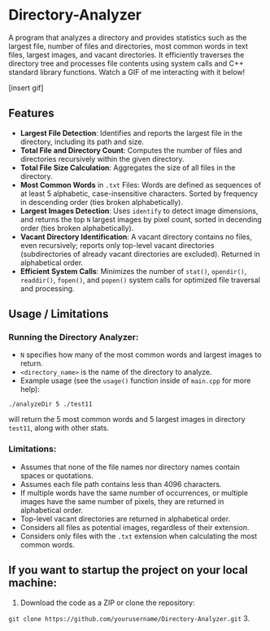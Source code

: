 # Directory-Analyzer

A program that analyzes a directory and provides statistics such as the largest file, number of files and directories, most common words in text files, largest images, and vacant directories. It efficiently traverses the directory tree and processes file contents using system calls and C++ standard library functions. Watch a GIF of me interacting with it below!

[insert gif]

## Features
- **Largest File Detection**: Identifies and reports the largest file in the directory, including its path and size.
- **Total File and Directory Count**: Computes the number of files and directories recursively within the given directory.
- **Total File Size Calculation**: Aggregates the size of all files in the directory.
- **Most Common Words** in `.txt` Files: Words are defined as sequences of at least 5 alphabetic, case-insensitive characters. Sorted by frequency in descending order (ties broken alphabetically).
- **Largest Images Detection**: Uses `identify` to detect image dimensions, and returns the top `N` largest images by pixel count, sorted in decending order (ties broken alphabetically).
- **Vacant Directory Identification**: A vacant directory contains no files, even recursively; reports only top-level vacant directories (subdirectories of already vacant directories are excluded). Returned in alphabetical order.
- **Efficient System Calls**: Minimizes the number of `stat()`, `opendir()`, `readdir()`, `fopen()`, and `popen()` system calls for optimized file traversal and processing.

## Usage / Limitations
### Running the Directory Analyzer:
- `N` specifies how many of the most common words and largest images to return.
- `<directory_name>` is the name of the directory to analyze.
- Example usage (see the `usage()` function inside of `main.cpp` for more help):
  
```./analyzeDir 5 ./test11``` 

will return the 5 most common words and 5 largest images in directory `test11`, along with other stats.

### Limitations:
- Assumes that none of the file names nor directory names contain spaces or quotations.
- Assumes each file path contains less than 4096 characters.
- If multiple words have the same number of occurrences, or multiple images have the same number of pixels, they are returned in alphabetical order.
- Top-level vacant directories are returned in alphabetical order.
- Considers all files as potential images, regardless of their extension.
- Considers only files with the `.txt` extension when calculating the most common words.

## If you want to startup the project on your local machine:
1. Download the code as a ZIP or clone the repository:

  `git clone https://github.com/yourusername/Directory-Analyzer.git`
3. 


